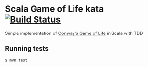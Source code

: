 # Scala Game of Life kata [![Build Status](https://travis-ci.org/amitayh/scala-game-of-life.svg?branch=master)](https://travis-ci.org/amitayh/scala-game-of-life)

Simple implementation of [Conway's Game of Life](https://en.wikipedia.org/wiki/Conway%27s_Game_of_Life) in Scala with TDD

## Running tests

```
$ mvn test
```
